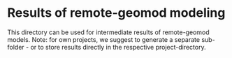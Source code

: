 # Results of remote-geomod modeling

This directory can be used for intermediate results of remote-geomod models. Note: for own projects, we suggest to generate a separate sub-folder - or to store results directly in the respective project-directory.
